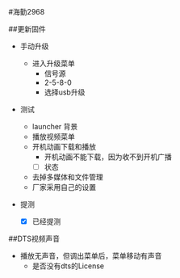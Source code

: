 #海勤2968

##更新固件
- 手动升级  
	- 进入升级菜单  
		- 信号源  
		- 2-5-8-0  
		- 选择usb升级
- 测试
	- launcher 背景  
	- 播放视频菜单  
	- 开机动画下载和播放  
		- 开机动画不能下载，因为收不到开机广播
		- [ ] 状态  
	- 去掉多媒体和文件管理    
	- 厂家采用自己的设置

- 提测
	- [x] 已经提测


##DTS视频声音
- 播放无声音，但调出菜单后，菜单移动有声音
	- 是否没有dts的License